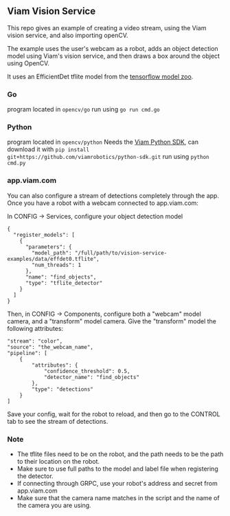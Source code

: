 
## Viam Vision Service

This repo gives an example of creating a video stream, using the Viam vision service, and also importing openCV.

The example uses the user's webcam as a robot, adds an object detection model using Viam's vision service, and then draws a box around the object using OpenCV.

It uses an EfficientDet tflite model from the [tensorflow model zoo](https://github.com/tensorflow/models/blob/master/research/object_detection/g3doc/tf2_detection_zoo.md).

### Go 
program located in `opencv/go` 
run using `go run cmd.go`

### Python
program located in `opencv/python`
Needs the [Viam Python SDK](https://github.com/viamrobotics/viam-python-sdk), can download it with `pip install git+https://github.com/viamrobotics/python-sdk.git`
run using `python cmd.py`

### app.viam.com

You can also configure a stream of detections completely through the app. 
Once you have a robot with a webcam connected to app.viam.com:

In CONFIG -> Services, configure your object detection model
```
{
  "register_models": [
    {
      "parameters": {
        "model_path": "/full/path/to/vision-service-examples/data/effdet0.tflite",
        "num_threads": 1
      },
      "name": "find_objects",
      "type": "tflite_detector"
    }
  ]
}
```
Then, in CONFIG -> Components, configure both a "webcam" model camera, and a "transform" model camera. 
Give the "transform" model the following attributes:
```
"stream": "color",
"source": "the_webcam_name",
"pipeline": [
    {
        "attributes": {
            "confidence_threshold": 0.5,
            "detector_name": "find_objects"
        },
        "type": "detections"
    }
]
```

Save your config, wait for the robot to reload, and then go to the CONTROL tab to see the stream of detections.

### Note

- The tflite files need to be on the robot, and the path needs to be the path to their location on the robot.  
- Make sure to use full paths to the model and label file when registering the detector.
- If connecting through GRPC, use your robot's address and secret from app.viam.com
- Make sure that the camera name matches in the script and the name of the camera you are using.


